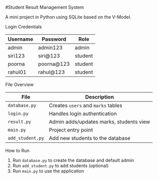  #Student Result Management System

A mini project in Python using SQLite based on the V-Model.

Login Credentials

| Username | Password  | Role     |
|----------|-----------|----------|
| admin    | admin123  | admin    |
| siri123  | siri@123  | student  |
| poorna   | poorna@123| student  |
| rahul01  | rahul@123 | student  |

 File Overview

| File           | Description                                |
|----------------|--------------------------------------------|
| `database.py`  | Creates `users` and `marks` tables         |
| `login.py`     | Handles login authentication               |
| `result.py`    | Admin adds/updates marks, students view    |
| `main.py`      | Project entry point                        |
| `add_student.py` | Add new students to the database         |

 How to Run

1. Run `database.py` to create the database and default admin  
2. Run `add_student.py` to add students (optional)  
3. Run `main.py` to use the application  
